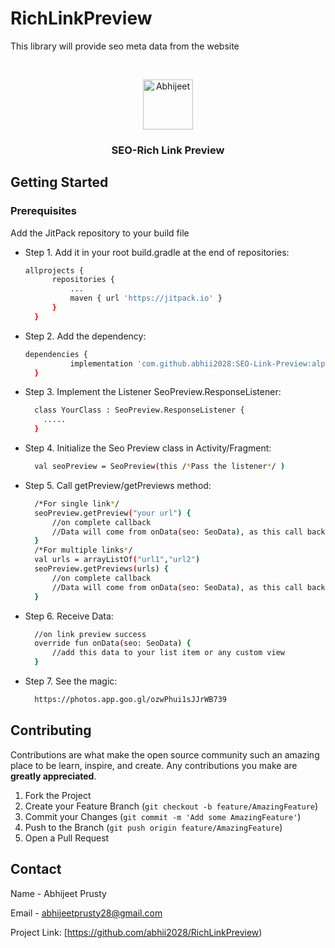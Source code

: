# RichLinkPreview
This library will provide seo meta data from the website

<!--
*** This library will provide seo meta data from the website. If you have a suggestion
*** that would make this better, please fork the repo and create a pull request
*** or simply open an issue with the tag "enhancement".
*** Thanks again! Now go create something AMAZING! :D
-->

<!-- PROJECT SHIELDS -->
<!--
*** I'm using JSOUP to parse HTML
*** https://github.com/jhy/jsoup
-->

<!-- PROJECT LOGO -->
<br />
<p align="center">
  <a href="https://avatars.githubusercontent.com/u/29120548?s=400&u=3d7b9aafe434f62a3f0c6d323be97195682917c6&v=4">
    <img src="https://avatars.githubusercontent.com/u/29120548?s=400&u=3d7b9aafe434f62a3f0c6d323be97195682917c6&v=4" alt="Abhijeet" width="80" height="80">
  </a>

  <h3 align="center">SEO-Rich Link Preview</h3>


<!-- GETTING STARTED -->
## Getting Started
### Prerequisites

Add the JitPack repository to your build file
* Step 1.  Add it in your root build.gradle at the end of repositories:
  ```sh
  allprojects {
		repositories {
			...
			maven { url 'https://jitpack.io' }
		}
	}
  ```
  
* Step 2. Add the dependency:
  ```sh
  dependencies {
	        implementation 'com.github.abhii2028:SEO-Link-Preview:alpha-v0.0.1'
	}
  ```

* Step 3. Implement the Listener SeoPreview.ResponseListener:
  ```sh
    class YourClass : SeoPreview.ResponseListener {
      .....
    }
  ```

* Step 4. Initialize the Seo Preview class in Activity/Fragment:
  ```sh
    val seoPreview = SeoPreview(this /*Pass the listener*/ )
  ```

* Step 5. Call getPreview/getPreviews method:
  ```sh
    /*For single link*/
    seoPreview.getPreview("your url") { 
        //on complete callback
        //Data will come from onData(seo: SeoData), as this call back will be helpful to stop progress loader
    }
    /*For multiple links*/
    val urls = arrayListOf("url1","url2")
    seoPreview.getPreviews(urls) { 
        //on complete callback
        //Data will come from onData(seo: SeoData), as this call back will be helpful to stop progress loader
    }
  ```
* Step 6. Receive Data:
  ```sh
    //on link preview success
    override fun onData(seo: SeoData) {
        //add this data to your list item or any custom view
    }
  ```

* Step 7. See the magic:
  ```sh
    https://photos.app.goo.gl/ozwPhui1sJJrWB739
  ```



<!-- CONTRIBUTING -->
## Contributing

Contributions are what make the open source community such an amazing place to be learn, inspire, and create. Any contributions you make are **greatly appreciated**.

1. Fork the Project
2. Create your Feature Branch (`git checkout -b feature/AmazingFeature`)
3. Commit your Changes (`git commit -m 'Add some AmazingFeature'`)
4. Push to the Branch (`git push origin feature/AmazingFeature`)
5. Open a Pull Request

<!-- CONTACT -->
## Contact

Name - Abhijeet Prusty

Email - abhijeetprusty28@gmail.com

Project Link: [https://github.com/abhii2028/RichLinkPreview)
